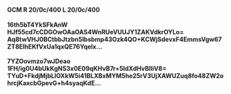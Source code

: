 #### GCM R 20/0c/400 L 20/0c/400
**16th5bT4YkSFkAnW**<br/>**HJf55cd7cCDGOwOAaOAS4WnRUeVUUJY1ZAKVdkrOYLo=**<br/>**Aq8twVHJ0BCtbbJtzbn5Ibsbmp43Ozk4QO+KCWjSdevxF4EmmsVgw67ZT8ElhEKfVxUa1qxQE76Yqelx...**<br/><br/>
**7YZOovmzo7wJDeao**<br/>**1FH/ig0U4bUkKgNS3x0E09qKHvB7r+5IdXdHvBlIiV8=**<br/>**TYuD+FkdjMjbLlOXkW5i41BLXBxMYM5he25rV3UjXAWUZuq8fo48ZW2ohrcjKaxcbGpevG+h4syaqKdE...**